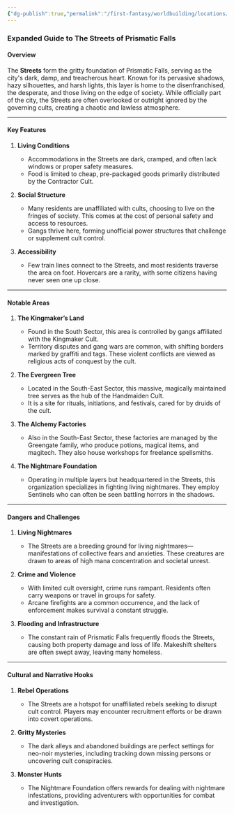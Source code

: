 ```yaml
---
{"dg-publish":true,"permalink":"/first-fantasy/worldbuilding/locations/the-falls/the-streets/"}
---
```


### Expanded Guide to The Streets of Prismatic Falls

#### **Overview**

The **Streets** form the gritty foundation of Prismatic Falls, serving as the city's dark, damp, and treacherous heart. Known for its pervasive shadows, hazy silhouettes, and harsh lights, this layer is home to the disenfranchised, the desperate, and those living on the edge of society. While officially part of the city, the Streets are often overlooked or outright ignored by the governing cults, creating a chaotic and lawless atmosphere.

---

#### **Key Features**

1. **Living Conditions**
    
    - Accommodations in the Streets are dark, cramped, and often lack windows or proper safety measures.
    - Food is limited to cheap, pre-packaged goods primarily distributed by the Contractor Cult​.
2. **Social Structure**
    
    - Many residents are unaffiliated with cults, choosing to live on the fringes of society. This comes at the cost of personal safety and access to resources.
    - Gangs thrive here, forming unofficial power structures that challenge or supplement cult control​.
3. **Accessibility**
    
    - Few train lines connect to the Streets, and most residents traverse the area on foot. Hovercars are a rarity, with some citizens having never seen one up close​.

---

#### **Notable Areas**

1. **The Kingmaker’s Land**
    
    - Found in the South Sector, this area is controlled by gangs affiliated with the Kingmaker Cult.
    - Territory disputes and gang wars are common, with shifting borders marked by graffiti and tags. These violent conflicts are viewed as religious acts of conquest by the cult​.
2. **The Evergreen Tree**
    
    - Located in the South-East Sector, this massive, magically maintained tree serves as the hub of the Handmaiden Cult.
    - It is a site for rituals, initiations, and festivals, cared for by druids of the cult​.
3. **The Alchemy Factories**
    
    - Also in the South-East Sector, these factories are managed by the Greengate family, who produce potions, magical items, and magitech. They also house workshops for freelance spellsmiths.
4. **The Nightmare Foundation**
    
    - Operating in multiple layers but headquartered in the Streets, this organization specializes in fighting living nightmares. They employ Sentinels who can often be seen battling horrors in the shadows​.

---

#### **Dangers and Challenges**

1. **Living Nightmares**
    
    - The Streets are a breeding ground for living nightmares—manifestations of collective fears and anxieties. These creatures are drawn to areas of high mana concentration and societal unrest​.
2. **Crime and Violence**
    
    - With limited cult oversight, crime runs rampant. Residents often carry weapons or travel in groups for safety.
    - Arcane firefights are a common occurrence, and the lack of enforcement makes survival a constant struggle.
3. **Flooding and Infrastructure**
    
    - The constant rain of Prismatic Falls frequently floods the Streets, causing both property damage and loss of life. Makeshift shelters are often swept away, leaving many homeless​.

---

#### **Cultural and Narrative Hooks**

1. **Rebel Operations**
    
    - The Streets are a hotspot for unaffiliated rebels seeking to disrupt cult control. Players may encounter recruitment efforts or be drawn into covert operations​.
2. **Gritty Mysteries**
    
    - The dark alleys and abandoned buildings are perfect settings for neo-noir mysteries, including tracking down missing persons or uncovering cult conspiracies​.
3. **Monster Hunts**
    
    - The Nightmare Foundation offers rewards for dealing with nightmare infestations, providing adventurers with opportunities for combat and investigation​.